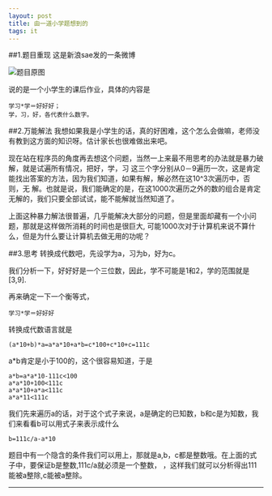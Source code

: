 ```yaml
---
layout: post
title: 由一道小学题想到的
tags: it
---
```

##1.题目重现
这是新浪sae发的一条微博

![题目原图][pic1]

说的是一个小学生的课后作业，具体的内容是

	学习*学＝好好好；
	学，习，好，各代表什么数字。
	
##2.万能解法
我想如果我是小学生的话，真的好困难，这个怎么会做嘛，老师没有教到这方面的知识呀。估计家长也很难做出来吧。

现在站在程序员的角度再去想这个问题，当然一上来最不用思考的办法就是暴力破解，就是试遍所有情况，把好，学，习
这三个字分别从0－9遍历一次，这是肯定能找出答案的方法，因为我们知道，如果有解，解必然在这10^3次遍历中，否则，无
解。也就是说，我们能确定的是，在这1000次遍历之外的数的组合是肯定无解的，我们只要全部试试，能不能解就当然知道了。

上面这种暴力解法很普遍，几乎能解决大部分的问题，但是里面却藏有一个小问题，那就是这样做所消耗的时间也是很巨大,
可能1000次对于计算机来说不算什么，但是为什么要让计算机去做无用的功呢？

##3.思考
转换成代数吧，先设学为a，习为b，好为c。

我们分析一下，好好好是一个三位数，因此，学不可能是1和2，学的范围就是[3,9].

再来确定一下一个衡等式，

	学习*学＝好好好
	
转换成代数语言就是

	(a*10+b)*a=a*a*10+a*b=c*100+c*10+c=111c

a*b肯定是小于100的，这个很容易知道，于是

	a*b=a*a*10-111c<100
	a*a*10+100<111c
	a*a*10+a*a<111c
	a*a*11<111c
	
	
我们先来遍历a的话，对于这个式子来说，a是确定的已知数，b和c是为知数，我们来看看b可以用式子来表示成什么
	
	b=111c/a-a*10
	
题目中有一个隐含的条件我们可以用上，那就是a,b，c都是整数哦。在上面的式子中，要保证b是整数,111c/a就必须是一个整数，
，这样我们就可以分析得出111能被a整除,c能被a整除。

	
	
---
[pic1]: {{site.url}}/img/xiao-xue-ti.png


